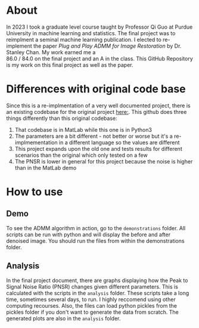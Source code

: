 # About
In 2023 I took a graduate level course taught by Professor Qi Guo at Purdue University in machine learning and statistics. The final project was to reimplment a seminal machine learning publication. I elected to re-implement the paper <i>Plug and Play ADMM for Image Restoration</i> by Dr. Stanley Chan. My work earned me a 	
86.0 / 84.0 on the final project and an A in the class. This GitHub Repository is my work on this final project as well as the paper.


# Differences with original code base
Since this is a re-implmentation of a very well documented project, there is an existing codebase for the original project [here:](https://www.mathworks.com/matlabcentral/fileexchange/60641-plug-and-play-admm-for-image-restoration). This github does three things differently than this original codebase:
<ol>
<li> That codebase is in MatLab while this one is in Python3
<li> The parameters are a bit different - not better or worse but it's a re-implmementation in a different language so the values are different
<li> This project expands upon the old one and tests results for different scenarios than the original which only tested on a few
<li> The PNSR is lower in general for this project because the noise is higher than in the MatLab demo
</ol>

# How to use
## Demo
To see the ADMM algorithm in action, go to the `demonstrations` folder. All scripts can be run with python and will display the before and after denoised image. You should run the files from within the demonstrations folder.

## Analysis
In the final project document, there are graphs displaying how the Peak to Signal Noise Ratio (PNSR) changes given different parameters. This is calculated with the scripts in the `analysis` folder. These scripts take a long time, sometimes several days, to run. I highly reccomend using other computing recourses. Also, the files can load python pickles from the pickles folder if you don't want to generate the data from scratch. The generated plots are also in the `analysis` folder.

